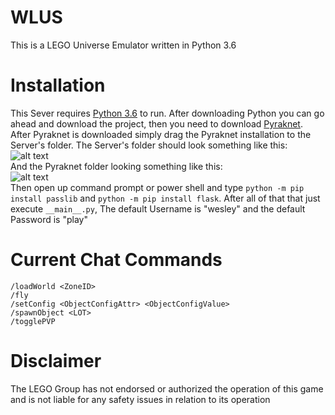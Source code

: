 # WLUS
This is a LEGO Universe Emulator written in Python 3.6</br>

# Installation
This Sever requires <a href="https://www.python.org/downloads/release/python-360/">Python 3.6</a> to run.
After downloading Python you can go ahead and download the project, then you need to download <a href="https://bitbucket.org/lcdr/pyraknet/">Pyraknet</a>. After Pyraknet is downloaded simply drag the Pyraknet installation to the Server's folder. The Server's folder should look something like this:</br>
![alt text](https://imageshack.com/a/img922/4459/CneHAh.png)</br>
And the Pyraknet folder looking something like this:</br>
![alt text](https://imageshack.com/a/img923/9186/3asNKb.png)</br>
Then open up command prompt or power shell and type ```python -m pip install passlib``` and ```python -m pip install flask```.
After all of that that just execute ```__main__.py```, The default Username is "wesley" and the default Password is "play"</br>

# Current Chat Commands
```
/loadWorld <ZoneID>
/fly
/setConfig <ObjectConfigAttr> <ObjectConfigValue>
/spawnObject <LOT>
/togglePVP
```

# Disclaimer
The LEGO Group has not endorsed or authorized the operation of this game and is not liable for any safety issues in relation to its operation
